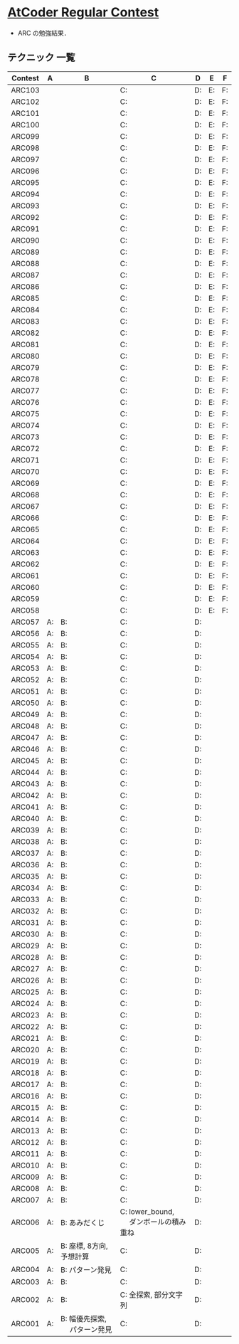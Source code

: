 # [AtCoder Regular Contest](https://kenkoooo.com/atcoder/#/table/solareenlo)
- ARC の勉強結果．

## テクニック 一覧

| Contest | A  | B                                 | C                                          | D  | E  | F  |
|---------|----|-----------------------------------|--------------------------------------------|----|----|----|
| ARC103  |    |                                   | C:                                         | D: | E: | F: |
| ARC102  |    |                                   | C:                                         | D: | E: | F: |
| ARC101  |    |                                   | C:                                         | D: | E: | F: |
| ARC100  |    |                                   | C:                                         | D: | E: | F: |
| ARC099  |    |                                   | C:                                         | D: | E: | F: |
| ARC098  |    |                                   | C:                                         | D: | E: | F: |
| ARC097  |    |                                   | C:                                         | D: | E: | F: |
| ARC096  |    |                                   | C:                                         | D: | E: | F: |
| ARC095  |    |                                   | C:                                         | D: | E: | F: |
| ARC094  |    |                                   | C:                                         | D: | E: | F: |
| ARC093  |    |                                   | C:                                         | D: | E: | F: |
| ARC092  |    |                                   | C:                                         | D: | E: | F: |
| ARC091  |    |                                   | C:                                         | D: | E: | F: |
| ARC090  |    |                                   | C:                                         | D: | E: | F: |
| ARC089  |    |                                   | C:                                         | D: | E: | F: |
| ARC088  |    |                                   | C:                                         | D: | E: | F: |
| ARC087  |    |                                   | C:                                         | D: | E: | F: |
| ARC086  |    |                                   | C:                                         | D: | E: | F: |
| ARC085  |    |                                   | C:                                         | D: | E: | F: |
| ARC084  |    |                                   | C:                                         | D: | E: | F: |
| ARC083  |    |                                   | C:                                         | D: | E: | F: |
| ARC082  |    |                                   | C:                                         | D: | E: | F: |
| ARC081  |    |                                   | C:                                         | D: | E: | F: |
| ARC080  |    |                                   | C:                                         | D: | E: | F: |
| ARC079  |    |                                   | C:                                         | D: | E: | F: |
| ARC078  |    |                                   | C:                                         | D: | E: | F: |
| ARC077  |    |                                   | C:                                         | D: | E: | F: |
| ARC076  |    |                                   | C:                                         | D: | E: | F: |
| ARC075  |    |                                   | C:                                         | D: | E: | F: |
| ARC074  |    |                                   | C:                                         | D: | E: | F: |
| ARC073  |    |                                   | C:                                         | D: | E: | F: |
| ARC072  |    |                                   | C:                                         | D: | E: | F: |
| ARC071  |    |                                   | C:                                         | D: | E: | F: |
| ARC070  |    |                                   | C:                                         | D: | E: | F: |
| ARC069  |    |                                   | C:                                         | D: | E: | F: |
| ARC068  |    |                                   | C:                                         | D: | E: | F: |
| ARC067  |    |                                   | C:                                         | D: | E: | F: |
| ARC066  |    |                                   | C:                                         | D: | E: | F: |
| ARC065  |    |                                   | C:                                         | D: | E: | F: |
| ARC064  |    |                                   | C:                                         | D: | E: | F: |
| ARC063  |    |                                   | C:                                         | D: | E: | F: |
| ARC062  |    |                                   | C:                                         | D: | E: | F: |
| ARC061  |    |                                   | C:                                         | D: | E: | F: |
| ARC060  |    |                                   | C:                                         | D: | E: | F: |
| ARC059  |    |                                   | C:                                         | D: | E: | F: |
| ARC058  |    |                                   | C:                                         | D: | E: | F: |
| ARC057  | A: | B:                                | C:                                         | D: |    |    |
| ARC056  | A: | B:                                | C:                                         | D: |    |    |
| ARC055  | A: | B:                                | C:                                         | D: |    |    |
| ARC054  | A: | B:                                | C:                                         | D: |    |    |
| ARC053  | A: | B:                                | C:                                         | D: |    |    |
| ARC052  | A: | B:                                | C:                                         | D: |    |    |
| ARC051  | A: | B:                                | C:                                         | D: |    |    |
| ARC050  | A: | B:                                | C:                                         | D: |    |    |
| ARC049  | A: | B:                                | C:                                         | D: |    |    |
| ARC048  | A: | B:                                | C:                                         | D: |    |    |
| ARC047  | A: | B:                                | C:                                         | D: |    |    |
| ARC046  | A: | B:                                | C:                                         | D: |    |    |
| ARC045  | A: | B:                                | C:                                         | D: |    |    |
| ARC044  | A: | B:                                | C:                                         | D: |    |    |
| ARC043  | A: | B:                                | C:                                         | D: |    |    |
| ARC042  | A: | B:                                | C:                                         | D: |    |    |
| ARC041  | A: | B:                                | C:                                         | D: |    |    |
| ARC040  | A: | B:                                | C:                                         | D: |    |    |
| ARC039  | A: | B:                                | C:                                         | D: |    |    |
| ARC038  | A: | B:                                | C:                                         | D: |    |    |
| ARC037  | A: | B:                                | C:                                         | D: |    |    |
| ARC036  | A: | B:                                | C:                                         | D: |    |    |
| ARC035  | A: | B:                                | C:                                         | D: |    |    |
| ARC034  | A: | B:                                | C:                                         | D: |    |    |
| ARC033  | A: | B:                                | C:                                         | D: |    |    |
| ARC032  | A: | B:                                | C:                                         | D: |    |    |
| ARC031  | A: | B:                                | C:                                         | D: |    |    |
| ARC030  | A: | B:                                | C:                                         | D: |    |    |
| ARC029  | A: | B:                                | C:                                         | D: |    |    |
| ARC028  | A: | B:                                | C:                                         | D: |    |    |
| ARC027  | A: | B:                                | C:                                         | D: |    |    |
| ARC026  | A: | B:                                | C:                                         | D: |    |    |
| ARC025  | A: | B:                                | C:                                         | D: |    |    |
| ARC024  | A: | B:                                | C:                                         | D: |    |    |
| ARC023  | A: | B:                                | C:                                         | D: |    |    |
| ARC022  | A: | B:                                | C:                                         | D: |    |    |
| ARC021  | A: | B:                                | C:                                         | D: |    |    |
| ARC020  | A: | B:                                | C:                                         | D: |    |    |
| ARC019  | A: | B:                                | C:                                         | D: |    |    |
| ARC018  | A: | B:                                | C:                                         | D: |    |    |
| ARC017  | A: | B:                                | C:                                         | D: |    |    |
| ARC016  | A: | B:                                | C:                                         | D: |    |    |
| ARC015  | A: | B:                                | C:                                         | D: |    |    |
| ARC014  | A: | B:                                | C:                                         | D: |    |    |
| ARC013  | A: | B:                                | C:                                         | D: |    |    |
| ARC012  | A: | B:                                | C:                                         | D: |    |    |
| ARC011  | A: | B:                                | C:                                         | D: |    |    |
| ARC010  | A: | B:                                | C:                                         | D: |    |    |
| ARC009  | A: | B:                                | C:                                         | D: |    |    |
| ARC008  | A: | B:                                | C:                                         | D: |    |    |
| ARC007  | A: | B:                                | C:                                         | D: |    |    |
| ARC006  | A: | B: あみだくじ                     | C: lower_bound,<br>　 ダンボールの積み重ね | D: |    |    |
| ARC005  | A: | B: 座標, 8方向, 予想計算          | C:                                         | D: |    |    |
| ARC004  | A: | B: パターン発見                   | C:                                         | D: |    |    |
| ARC003  | A: | B:                                | C:                                         | D: |    |    |
| ARC002  | A: | B:                                | C: 全探索, 部分文字列                      | D: |    |    |
| ARC001  | A: | B: 幅優先探索,<br>　 パターン発見 | C:                                         | D: |    |    |
